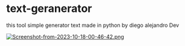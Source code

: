 # text-geranerator
this tool simple generator text    made in python by diego alejandro Dev 

[![Screenshot-from-2023-10-18-00-46-42.png](https://i.postimg.cc/FKVrFRcN/Screenshot-from-2023-10-18-00-46-42.png)](https://postimg.cc/XZXSQnQz)
